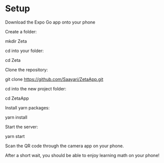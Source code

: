 # Setup
Download the Expo Go app onto your phone

Create a folder: 

mkdir Zeta

cd into your folder: 

cd Zeta

Clone the repository: 

git clone https://github.com/Saayari/ZetaApp.git

cd into the new project folder:

cd ZetaApp

Install yarn packages:

yarn install

Start the server:

yarn start

Scan the QR code through the camera app on your phone. 

After a short wait, you should be able to enjoy learning math on your phone!
